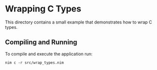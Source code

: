 # Wrapping C Types

This directory contains a small example that demonstrates how to wrap C types.

## Compiling and Running

To compile and execute the application run:
```Shell
nim c -r src/wrap_types.nim
```
